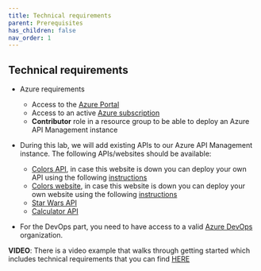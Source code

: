 ```yaml
---
title: Technical requirements
parent: Prerequisites
has_children: false
nav_order: 1
---
```


## Technical requirements

- Azure requirements
  - Access to the [Azure Portal](https://www.portal.azure.com)
  - Access to an active [Azure subscription](https://portal.azure.com/#blade/Microsoft_Azure_Billing/SubscriptionsBlade)
  - **Contributor** role in a resource group to be able to deploy an Azure API Management instance

- During this lab, we will add existing APIs to our Azure API Management instance. The following APIs/websites should be available:
  - [Colors API](https://colors-api.azurewebsites.net/swagger/v1/swagger.json), in case this website is down you can deploy your own API using the following [instructions](../10-additional-topics/additional-topics-10-2-container-instance.md)
  - [Colors website](https://colors-web.azurewebsites.net), in case this website is down you can deploy your own website using the following [instructions](../10-additional-topics/additional-topics-10-2-container-instance.md)
  - [Star Wars API](https://swapi.dev/)
  - [Calculator API](http://calcapi.cloudapp.net/calcapi.json)
- For the DevOps part, you need to have access to a valid [Azure DevOps](https://dev.azure.com) organization.

**VIDEO**: There is a video example that walks through getting started which includes technical requirements that you can find [HERE](https://youtu.be/MZWPLyPgJz8)